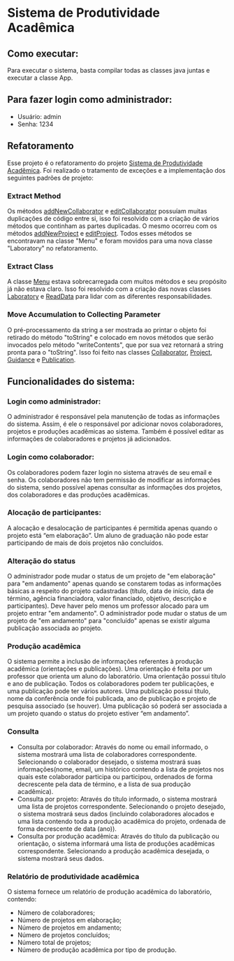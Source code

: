 # Sistema de Produtividade Acadêmica

## Como executar:

Para executar o sistema, basta compilar todas as classes java juntas e executar a classe App.

## Para fazer login como administrador:

* Usuário: admin
* Senha: 1234

## Refatoramento

Esse projeto é o refatoramento do projeto [Sistema de Produtividade Acadêmica](https://github.com/pamelams/SistemaProdutividadeAcademica). Foi realizado o tratamento de exceções e a implementação dos seguintes padrões de projeto:

### Extract Method

Os métodos [addNewCollaborator](https://github.com/pamelams/SistemaProdutividadeRefatorado/blob/80105b09d97226f583924199b06ca41041eb0ade/src/Laboratory.java#L122) e [editCollaborator](https://github.com/pamelams/SistemaProdutividadeRefatorado/blob/80105b09d97226f583924199b06ca41041eb0ade/src/Laboratory.java#L139) possuíam muitas duplicações de código entre si, isso foi resolvido com a criação de vários métodos que continham as partes duplicadas. O mesmo ocorreu com os métodos [addNewProject](https://github.com/pamelams/SistemaProdutividadeRefatorado/blob/80105b09d97226f583924199b06ca41041eb0ade/src/Laboratory.java#L312) e [editProject](https://github.com/pamelams/SistemaProdutividadeRefatorado/blob/80105b09d97226f583924199b06ca41041eb0ade/src/Laboratory.java#L363). Todos esses métodos se encontravam na classe "Menu" e foram movidos para uma nova classe "Laboratory" no refatoramento.

### Extract Class
A classe [Menu](https://github.com/pamelams/SistemaProdutividadeRefatorado/blob/master/src/Menu.java) estava sobrecarregada com muitos métodos e seu propósito já não estava claro. Isso foi resolvido com a criação das novas classes [Laboratory](https://github.com/pamelams/SistemaProdutividadeRefatorado/blob/master/src/Laboratory.java) e [ReadData](https://github.com/pamelams/SistemaProdutividadeRefatorado/blob/master/src/ReadData.java) para lidar com as diferentes responsabilidades.

### Move Accumulation to Collecting Parameter

O pré-processamento da string a ser mostrada ao printar o objeto foi retirado do método "toString" e colocado em novos métodos que serão invocados pelo método "writeContents", que por sua vez retornará a string pronta para o "toString". Isso foi feito nas classes [Collaborator](https://github.com/pamelams/SistemaProdutividadeRefatorado/blob/80105b09d97226f583924199b06ca41041eb0ade/src/Collaborator.java#L116), [Project](https://github.com/pamelams/SistemaProdutividadeRefatorado/blob/80105b09d97226f583924199b06ca41041eb0ade/src/Project.java#L266), [Guidance](https://github.com/pamelams/SistemaProdutividadeRefatorado/blob/80105b09d97226f583924199b06ca41041eb0ade/src/Guidance.java#L29) e [Publication](https://github.com/pamelams/SistemaProdutividadeRefatorado/blob/80105b09d97226f583924199b06ca41041eb0ade/src/Publication.java#L65).

## Funcionalidades do sistema:

### Login como administrador:

O administrador é responsável pela manutenção de todas as informações do sistema. Assim, é ele o responsável por adicionar novos colaboradores, projetos e produções acadêmicas ao sistema. Também é possível editar as informações de colaboradores e projetos já adicionados.

### Login como colaborador:

Os colaboradores podem fazer login no sistema através de seu email e senha. Os colaboradores não tem permissão de modificar as informações do sistema, sendo possível apenas consultar as informações dos projetos, dos colaboradores e das produções acadêmicas.

### Alocação de participantes:

A alocação e desalocação de participantes é permitida apenas quando o projeto está “em elaboração”. Um aluno de graduação não pode estar participando de mais de dois projetos não concluídos. 

### Alteração do status

O administrador pode mudar o status de um projeto de "em elaboração" para "em andamento" apenas quando se constarem todas as informações básicas a respeito do projeto cadastradas (título, data de início, data de término, agência financiadora, valor financiado, objetivo, descrição e participantes). Deve haver pelo menos um professor alocado para um projeto entrar "em andamento".
O administrador pode mudar o status de um projeto de "em andamento" para "concluído" apenas se existir alguma publicação associada ao projeto.

### Produção acadêmica

O sistema permite a inclusão de informações referentes à produção acadêmica (orientações e publicações). Uma orientação é feita por um professor que orienta um aluno do laboratório. Uma orientação possui título e ano de publicação.
Todos os colaboradores podem ter publicações, e uma publicação pode ter vários autores. Uma publicação possui título, nome da conferência onde foi publicada, ano de publicação e projeto de pesquisa associado (se houver). Uma publicação só poderá ser associada a um projeto quando o status do projeto
estiver “em andamento”.

### Consulta

* Consulta por colaborador: Através do nome ou email informado, o sistema mostrará uma lista de colaboradores correspondente. Selecionando o colaborador desejado, o sistema mostrará suas informações(nome, email, um histórico contendo a lista de projetos nos quais este colaborador participa ou participou, ordenados de forma decrescente pela data de término, e a lista de sua produção acadêmica).
* Consulta por projeto: Através do título informado, o sistema mostrará uma lista de projetos correspondente. Selecionando o projeto desejado, o sistema mostrará seus dados (incluindo colaboradores alocados e uma lista contendo toda a produção acadêmica do projeto, ordenada de forma decrescente de data (ano)).
* Consulta por produção acadêmica: Através do título da publicação ou orientação, o sistema informará uma lista de produções acadêmicas correspondente. Selecionando a produção acadêmica desejada, o sistema mostrará seus dados.

### Relatório de produtividade acadêmica

O sistema fornece um relatório de produção acadêmica do laboratório, contendo:
* Número de colaboradores;
* Número de projetos em elaboração;
* Número de projetos em andamento;
* Número de projetos concluídos;
* Número total de projetos;
* Número de produção acadêmica por tipo de produção.